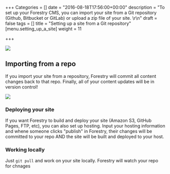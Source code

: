 +++
Categories = []
date = "2016-08-18T17:56:00+00:00"
description = "To set up your Forestry CMS, you can import your site from a Git repository (Github, Bitbucket or GitLab) or upload a zip file of your site.  \r\n"
draft = false
tags = []
title = "Setting up a site from a Git repository"
[menu.setting_up_a_site]
weight = 11

+++

<img src="/docs/forestryio/images/Screen Shot 2016-08-18 at 10.48.54 AM.png" class="large center">

## Importing from a repo
If you import your site from a repository, Forestry will commit all content changes back to that repo.  Finally, all of your content updates will be in version control! 

![](/docs/forestryio/images/github-content-version-control-jekyll-hugo.png)

### Deploying your site
If you want Forestry to build and deploy your site (Amazon S3, GitHub Pages, FTP, etc), you can also set up hosting. Input your hosting information and whene someone clicks "publish" in Forestry, their changes will be committed to your repo AND the site will be built and deployed to your host. 

### Working locally 
Just <code>git pull</code> and work on your site locally. Forestry will watch your repo for chnages